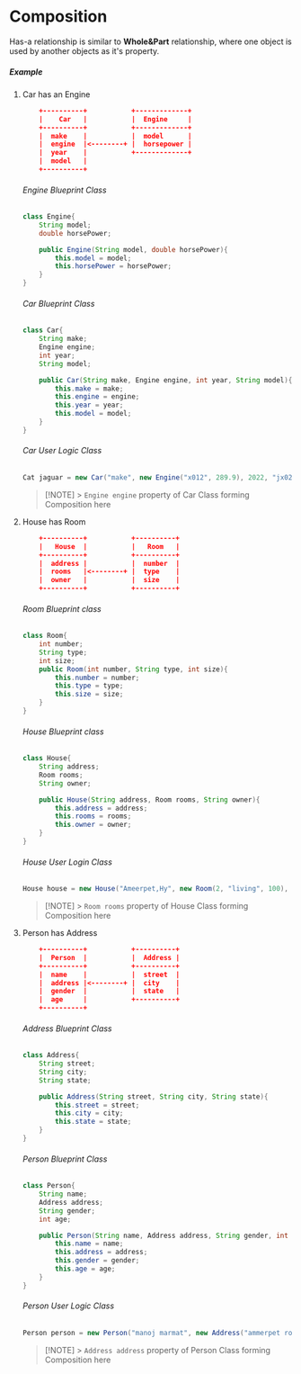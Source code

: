 # Composition

Has-a relationship is similar to **Whole&Part** relationship, where one object is used by another objects as it's property.

##### Example

1.  Car has an Engine

    ```json
        +----------+           +-------------+
        |    Car   |           |  Engine     |
        +----------+           +-------------+
        |  make    |           |  model      |
        |  engine  |<--------+ |  horsepower |
        |  year    |           +-------------+
        |  model   |
        +----------+
    ```

    ###### Engine Blueprint Class

    ```java
    class Engine{
        String model;
        double horsePower;

        public Engine(String model, double horsePower){
            this.model = model;
            this.horsePower = horsePower;
        }
    }
    ```

    ###### Car Blueprint Class

    ```java
    class Car{
        String make;
        Engine engine;
        int year;
        String model;

        public Car(String make, Engine engine, int year, String model){
            this.make = make;
            this.engine = engine;
            this.year = year;
            this.model = model;
        }
    }
    ```

    ###### Car User Logic Class

    ```java
    Cat jaguar = new Car("make", new Engine("x012", 289.9), 2022, "jx02");
    ```

    > [!NOTE] > `Engine engine` property of Car Class forming Composition here

2.  House has Room

    ```json
        +----------+           +----------+
        |   House  |           |   Room   |
        +----------+           +----------+
        |  address |           |  number  |
        |  rooms   |<--------+ |  type    |
        |  owner   |           |  size    |
        +----------+           +----------+
    ```

    ###### Room Blueprint class

    ```java
    class Room{
        int number;
        String type;
        int size;
        public Room(int number, String type, int size){
            this.number = number;
            this.type = type;
            this.size = size;
        }
    }
    ```

    ###### House Blueprint class

    ```java
    class House{
        String address;
        Room rooms;
        String owner;

        public House(String address, Room rooms, String owner){
            this.address = address;
            this.rooms = rooms;
            this.owner = owner;
        }
    }
    ```

    ###### House User Login Class

    ```java
    House house = new House("Ameerpet,Hy", new Room(2, "living", 100), "Subbarao Anna");
    ```

    > [!NOTE] > `Room rooms` property of House Class forming Composition here

3.  Person has Address

    ```json
        +----------+           +----------+
        |  Person  |           |  Address |
        +----------+           +----------+
        |  name    |           |  street  |
        |  address |<--------+ |  city    |
        |  gender  |           |  state   |
        |  age     |           +----------+
        +----------+
    ```

    ###### Address Blueprint Class

    ```java
    class Address{
        String street;
        String city;
        String state;

        public Address(String street, String city, String state){
            this.street = street;
            this.city = city;
            this.state = state;
        }
    }
    ```

    ###### Person Blueprint Class

    ```java
    class Person{
        String name;
        Address address;
        String gender;
        int age;

        public Person(String name, Address address, String gender, int age){
            this.name = name;
            this.address = address;
            this.gender = gender;
            this.age = age;
        }
    }
    ```

    ###### Person User Logic Class

    ```java
    Person person = new Person("manoj marmat", new Address("ammerpet road", "Hy", "Telangana"), "male", 22);
    ```

    > [!NOTE] > `Address address` property of Person Class forming Composition here
